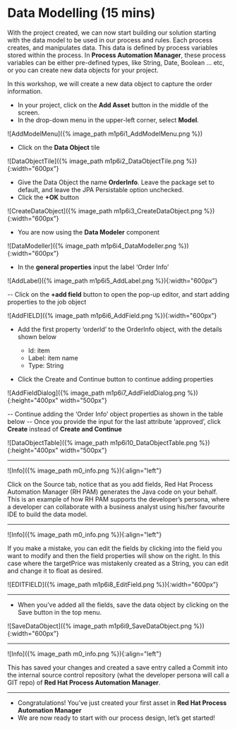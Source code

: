 #  Data Modelling (15 mins)

With the project created, we can now start building our solution starting with the data model to be used in our process and rules. Each process creates, and manipulates data. This data is defined by process variables stored within the process. In **Process Automation Manager**, these process variables can be either pre-defined types, like String, Date, Boolean … etc, or you can create new data objects for your project. 

In this workshop, we will create a new data object to capture the order information.

- In your project, click on the **Add Asset** button in the middle of the screen.
- In the drop-down menu in the upper-left corner, select **Model**. 

![AddModelMenu]({% image_path m1p6i1_AddModelMenu.png %})

- Click on the **Data Object** tile

![DataObjectTile]({% image_path m1p6i2_DataObjectTile.png %}){:width="600px”}

- Give the Data Object the name **OrderInfo**. Leave the package set to default, and leave the JPA Persistable option unchecked.
- Click the **+OK** button

![CreateDataObject]({% image_path m1p6i3_CreateDataObject.png %}){:width="600px”}

- You are now using the **Data Modeler** component 

![DataModeller]({% image_path m1p6i4_DataModeller.png %}){:width="600px”}

- In the **general properties** input the label ‘Order Info’ 

![AddLabel]({% image_path m1p6i5_AddLabel.png %}){:width="600px”}

-- Click on the **+add field** button to open the pop-up editor, and start adding properties to the job object

![AddFIELD]({% image_path m1p6i6_AddField.png %}){:width="600px”}

- Add the first property ‘orderId’ to the OrderInfo object, with the details shown below
  - Id: item
  - Label: item name
  - Type: String
  
- Click the Create and Continue button to continue adding properties

![AddFieldDialog]({% image_path m1p6i7_AddFieldDialog.png %}){:height="400px" width="500px"}

-- Continue adding the ‘Order Info’ object properties as shown in the table below
-- Once you provide the input for the last attribute ‘approved’, click **Create** instead of **Create and Continue**


![DataObjectTable]({% image_path m1p6i10_DataObjectTable.png %}){:height="400px" width="500px"}


---
![Info]({% image_path m0_info.png %}){:align="left"} 

Click on the Source tab, notice that as you add fields, Red Hat Process Automation Manager (RH PAM) generates the Java code on your behalf. This is an example of how RH PAM supports the developer’s persona, where a developer can collaborate with a business analyst using his/her favourite IDE to build the data model. 

---
![Info]({% image_path m0_info.png %}){:align="left"} 

If you make a mistake, you can edit the fields by clicking into the field you want to modify and then the field properties will show on the right. In this case where the targetPrice was mistakenly created as a String, you can edit and change it to float as desired. 


![EDITFIELD]({% image_path m1p6i8_EditField.png %}){:width="600px”}

---

- When you’ve added all the fields, save the data object by clicking on the Save button in the top menu.

![SaveDataObject]({% image_path m1p6i9_SaveDataObject.png %}){:width="600px”}

---
![Info]({% image_path m0_info.png %}){:align="left"} 

This has saved your changes and created a save entry called a Commit into the internal source control repository (what the developer persona will call a GIT repo) of **Red Hat Process Automation Manager**. 

---

- Congratulations!  You’ve just created your first asset in **Red Hat Process Automation Manager**
- We are now ready to start with our process design, let’s get started!



